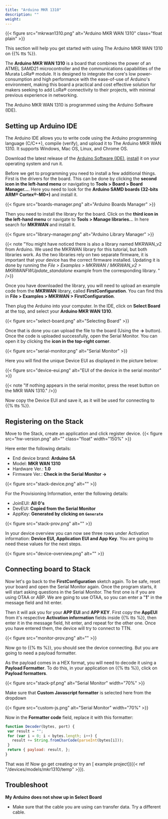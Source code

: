 ```yaml
---
title: "Arduino MKR 1310"
description: ""
weight:
---
```


{{< figure src="mkrwan1310.png" alt="Arduino MKR WAN 1310" class="float plain" >}}

This section will help you get started with using The Arduino MKR WAN 1310 on {{% tts %}}.

<!--more-->

The **Arduino MKR WAN 1310** is a board that combines the power of an ATMEL SAMD21 microcontroller and the communications capabilities of the Murata LoRa® module. It is designed to integrate the core's low power-consumption and high performance with the ease-of-use of Arduino's environment, making this board a practical and cost effective solution for makers seeking to add LoRa® connectivity to their projects, with minimal previous experience in networking.

The Arduino MKR WAN 1310 is programmed using the Arduino Software (IDE).

## Setting up Arduino IDE

The Arduino IDE allows you to write code using the Arduino programming language (C/C++), compile (verify), and upload it to The Arduino MKR WAN 1310. It supports Windows, Mac OS, Linux, and Chrome OS.

Download the latest release of the [Arduino Software (IDE)](https://www.arduino.cc/en/Main/Software), [install](https://www.arduino.cc/en/Guide) it on your operating system and run it.

Before we get to programming you need to install a few additional things. First is the drivers for the board. This can be done by clicking the **second icon in the left-hand menu** or navigating to **Tools > Board > Board Manager...**. Here you need to look for the **Arduino SAMD boards (32-bits ARM® Cortex®-M0+)** and install it.

{{< figure src="boards-manager.png" alt="Arduino Boards Manager" >}}

Then you need to install the library for the board. Click on the **third icon in the left-hand menu** or navigate to **Tools > Manage libraries..**. In here search for **MKRWAN** and install it.

{{< figure src="library-manager.png" alt="Arduino Library Manager" >}}

{{< note "You might have noticed there is also a library named MKRWAN_v2 from Arduino. We used the MKRWAN library for this tutorial, but both libraries work. As the two libraries rely on two separate firmware, it is important that your device has the correct firmware installed. Updating it is done by running the *File > Examples > MKRWAN / MKRWAN_v2 > MKRWANFWUpdate_standalone* example from the corresponding library. " />}}

Once you have downloaded the library, you will need to upload an example code from the **MKRWAN** library, called **FirstConfiguration**. You can find this in **File > Examples > MKRWAN > FirstConfiguration**.

Then plug the Arduino into your computer. In the IDE, click on **Select Board** at the top, and select your **Arduino MKR WAN 1310**.

{{< figure src="select-board.png" alt="Selecting Board" >}}

Once that is done you can upload the file to the board (Using the **->** button). Once the code is uploaded successfully, open the Serial Monitor. You can open it by clicking the **icon in the top-right corner**.

{{< figure src="serial-monitor.png" alt="Serial Monitor" >}}

Here you will find the unique Device EUI as displayed in the picture below:

{{< figure src="device-eui.png" alt="EUI of the device in the serial monitor" >}}

{{< note "If nothing appears in the serial monitor, press the reset button on the MKR WAN 1310." />}}

Now copy the Device EUI and save it, as it will be used for connecting to {{% tts %}}.

## Registering on the Stack

Move to the Stack, create an application and click register device.
{{< figure src="hw-version.png" alt="" class="float" width="150%" >}}

Here enter the following details:
- End device brand: **Arduino SA**
- Model: **MKR WAN 1310**
- Hardware Ver.: **1.0**
- Firmware Ver.: **Check in the Serial Monitor ->**

{{< figure src="stack-device.png" alt="" >}}

For the Provisioning Information, enter the following details:
- JoinEUI: **All 0's**
- DevEUI: **Copied from the Serial Monitor**
- AppKey: **Generated by clicking on `Generate`**

{{< figure src="stack-prov.png" alt="" >}}

In your device overview   you can now see three rows under Activation information: **Device EUI, Application EUI and App Key**. You are going to need these values for the next steps.

{{< figure src="device-overview.png" alt="" >}}

## Connecting board to Stack

Now let's go back to the **FirstConfiguration** sketch again. To be safe, reset your board and open the Serial Monitor again. Once the program starts, it will start asking questions in the Serial Monitor. The first one is if you are using OTAA or ABP. We are going to use OTAA, so you can enter a "**1**" in the message field and hit enter.

Then it will ask you for your **APP EUI** and **APP KEY**. First copy the **AppEUI** from it's respective **Activation information** fields inside {{% tts %}}, then enter it in the message field, hit enter, and repeat for the other one. Once you have entered them, the device will try to connect to TTN.

{{< figure src="monitor-prov.png" alt="" >}}

Now go to {{% tts %}}, you should see the device connecting. But you are going to need a payload formatter.

As the payload comes in a HEX format, you will need to decode it using a **Payload Formatter**. To do this, in your application on {{% tts %}}, click on **Payload formatters**.

{{< figure src="stack-pf.png" alt="Serial Monitor" width="70%" >}}

Make sure that **Custom Javascript formatter** is selected here from the dropdown

{{< figure src="custom-js.png" alt="Serial Monitor" width="70%"   >}}

Now in the **Formatter code** field, replace it with this formatter:

```js
function Decoder(bytes, port) {
 var result = "";
 for (var i = 0; i < bytes.length; i++) {
   result += String.fromCharCode(parseInt(bytes[i]));
 }
 return { payload: result, };
}
```

That was it! Now go get creating or try an [ example project]({{< ref "/devices/models/mkr1310/temp" >}}).

## Troubleshoot

**My Arduino does not show up in Select Board**
- Make sure that the cable you are using can transfer data. Try a different cable.
